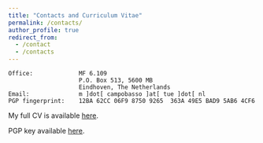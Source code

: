 ```yaml
---
title: "Contacts and Curriculum Vitae"
permalink: /contacts/
author_profile: true
redirect_from:
  - /contact
  - /contacts
---
```


    Office:             MF 6.109 
                        P.O. Box 513, 5600 MB
                        Eindhoven, The Netherlands
    Email:              m ]dot[ campobasso ]at[ tue ]dot[ nl
    PGP fingerprint:    12BA 62CC 06F9 8750 9265  363A 49E5 BAD9 5AB6 4CF6


My full CV is available [here](/files/Michele_Campobasso_CV.pdf).

PGP key available [here](/files/pgp.txt).